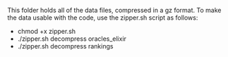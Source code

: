 This folder holds all of the data files, compressed in a gz format. To make the data usable with the code, use the zipper.sh script as follows:
- chmod +x zipper.sh
- ./zipper.sh decompress oracles_elixir
- ./zipper.sh decompress rankings